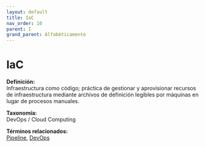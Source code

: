 ```yaml
---
layout: default
title: IaC
nav_order: 10
parent: I
grand_parent: Alfabéticamente
---
```


# IaC

**Definición:**  
Infraestructura como código; práctica de gestionar y aprovisionar recursos de infraestructura mediante archivos de definición legibles por máquinas en lugar de procesos manuales.

**Taxonomía:**  
DevOps / Cloud Computing

**Términos relacionados:**  
[Pipeline](https://maleniski.github.io/diccionario-angl-tec-mx/docs/alfabeticamente/P/pipeline.html), [DevOps](https://maleniski.github.io/diccionario-angl-tec-mx/docs/alfabeticamente/D/devops.html)
